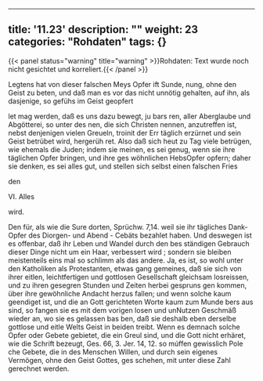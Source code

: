 
---
title: '11.23'
description: ""
weight: 23
categories: "Rohdaten"
tags: {}
---

{{< panel status="warning" title="warning" >}}Rohdaten: Text wurde noch nicht gesichtet und korreliert.{{< /panel >}}
<!-- Seite 552 -->

Legtens hat von dieser falschen Meys Opfer ift Sunde, nung, ohne den Geist zu beten, und daß man es vor das nicht unnötig gehalten, auf ihn, als dasjenige, so gefühs im Geist geopfert

let mag werden, daß es uns dazu bewegt, ju bars ren, aller Aberglaube und Abgötterei, so unter des nen, die sich Christen nennen, anzutreffen ist, nebst denjenigen vielen Greueln, troinit der Err täglich erzürnet und sein Geist betrübet wird, hergerüh ret. Also daß sich heut zu Tag viele betrügen, wie ehemals die Juden; indem sie meinen, es sei genug, wenn sie ihre täglichen Opfer bringen, und ihre ges wöhnlichen HebsOpfer opfern; daher sie denken, es sei alles gut, und stellen sich selbst einen falschen Fries

den

VI. Alles

wird.
<!-- Seite 553 -->
 Den für, als wie die Sure dorten, Sprüchw. 7,14.
weil sie ihr tägliches Dank- Opfer des Diorgen- und
Abend - Cebäts bezahlet haben. Und deswegen ist
es offenbar, daß ihr Leben und Wandel durch den bes
ständigen Gebrauch dieser Dinge nicht um ein Haar,
verbessert wird ; sondern sie bleiben meistenteils eins
mal so schlimm als das andere. Ja, es ist, so wohl
unter den Katholiken als Protestanten, etwas gang
gemeines, daß sie sich von ihrer eitlen, leichtfertigen
und gottlosen Gesellschaft gleichsam losreissen, und zu
ihren gesegren Stunden und Zeiten herbei gespruns
gen kommen, über ihre gewöhnliche Andacht herzus
fallen; und wenn solche kaum geendiget ist, und die
an Gott gerichteten Worte kaum zum Munde bers
aus sind, so fangen sie es mit dem vorigen losen und
unNutzen Geschmäß wieder an, wo sie es gelassen bas
ben, daß sie deshalb eben derselbe gottlose und eitle Welts
Geist in beiden treibt. Wenn es demnach solche
Opfer oder Gebete gebietet, die ein Greul sind, und
die Gott nicht erhäret, wie die Schrift bezeugt,
 Ges. 66, 3. Jer. 14, 12. so múffen gewisslich Pole
che Gebete, die in des Menschen Willen, und durch
sein eigenes Vermögen, ohne den Geist Gottes, ges
schehen, mit unter diese Zahl gerechnet werden.
